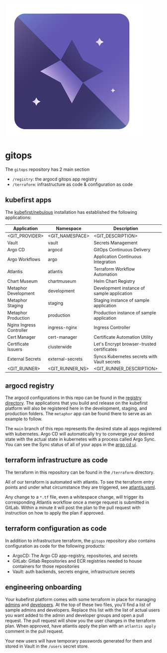 ![](logo.png)

# gitops

The `gitops` repository has 2 main section

- `/registry`: the argocd gitops app registry 
- `/terraform`: infrastructure as code & configuration as code

## kubefirst apps

The [kubefirst/nebulous](https://hub.docker.com/repository/docker/kubefirst/nebulous) installation has established the following applications:

| Application              | Namespace        | Description                                 | URL (where applicable)                              |
|--------------------------|------------------|---------------------------------------------|-----------------------------------------------------|
| <GIT_PROVIDER>           | <GIT_NAMESPACE>  | <GIT_DESCRIPTION>                           | <GIT_URL>                                           |
| Vault                    | vault            | Secrets Management                          | <VAULT_URL>                                         |
| Argo CD                  | argocd           | GitOps Continuous Delivery                  | <ARGO_CD_URL>                                       |
| Argo Workflows           | argo             | Application Continuous Integration          | <ARGO_WORKFLOWS_URL>                                |
| Atlantis                 | atlantis         | Terraform Workflow Automation               | <ATLANTIS_URL>                                      |
| Chart Museum             | chartmuseum      | Helm Chart Registry                         | <CHARTMUSEUM_URL>                                   |
| Metaphor Development     | development      | Development instance of sample application  | <METAPHOR_FRONT_DEV>                                |
| Metaphor Staging         | staging          | Staging instance of sample application      | <METAPHOR_FRONT_STAGING>                            |
| Metaphor Production      | production       | Production instance of sample application   | <METAPHOR_FRONT_PROD>                               |
| Nginx Ingress Controller | ingress-nginx    | Ingress Controller                          |                                                     |
| Cert Manager             | cert-manager     | Certificate Automation Utility              |                                                     |
| Certificate Issuers      | clusterwide      | Let's Encrypt browser-trusted certificates  |                                                     |
| External Secrets         | external-secrets | Syncs Kubernetes secrets with Vault secrets |                                                     |
| <GIT_RUNNER>             | <GIT_RUNNER_NS>  | <GIT_RUNNER_DESCRIPTION>                    |                                                     |

## argocd registry

The argocd configurations in this repo can be found in the [registry directory](./registry). The applications that you build and release on the kubefirst platform will also be registered here in the development, staging, and production folders. The `metaphor` app can be found there to serve as an example to follow.

The `main` branch of this repo represents the desired state all apps registered with kubernetes. Argo CD will automatically try to converge your desired state with the actual state in kubernetes with a process called Argo Sync. You can see the Sync status of all of your apps in the [argo cd ui](<ARGO_WORKFLOWS_URL>).

## terraform infrastructure as code

The terraform in this repository can be found in the `/terraform` directory. 

All of our terraform is automated with atlantis. To see the terraform entry points and under what circumstance they are triggered, see [atlantis.yaml](./atlantis.yaml).

Any change to a `*.tf` file, even a whitespace change, will trigger its corresponding Atlantis workflow once a merge request is submitted in GitLab. Within a minute it will post the plan to the pull request with instruction on how to apply the plan if approved.

## terraform configuration as code

In addition to infrastructure terraform, the `gitops` repository also contains configuration as code for the following products:
- ArgoCD: The Argo CD app-registry, repositories, and secrets
- GitLab: Gitlab Repositories and ECR registries needed to house containers for those repositories
- Vault: auth backends, secrets engine, infrastructure secrets

## engineering onboarding

Your kubefirst platform comes with some terraform in place for managing [admins](./terraform/users/admins-github.tf) and [developers](./terraform/users/developers-github.tf). At the top of these two files, you'll find a list of sample admins and developers. Replace this list with the list of actual users you want added to the admin and developer groups and open a pull request. The pull request will show you the user changes in the terraform plan. When approved, have atlantis apply the plan with an `atlantis apply` comment in the pull request.

Your new users will have temporary passwords generated for them and stored in Vault in the `/users` secret store.

